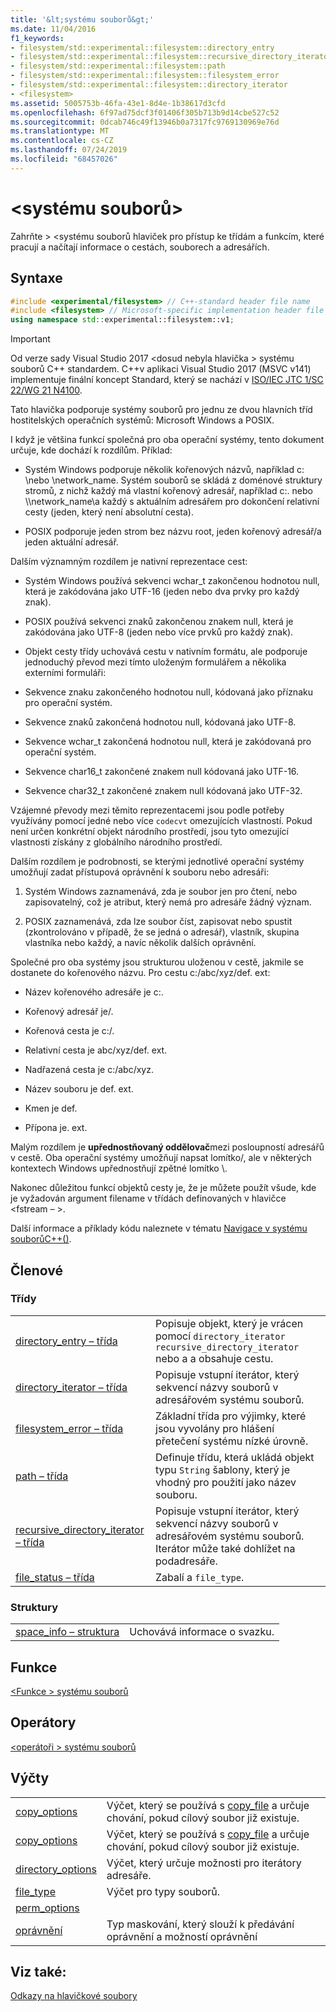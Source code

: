 ```yaml
---
title: '&lt;systému souborů&gt;'
ms.date: 11/04/2016
f1_keywords:
- filesystem/std::experimental::filesystem::directory_entry
- filesystem/std::experimental::filesystem::recursive_directory_iterator
- filesystem/std::experimental::filesystem::path
- filesystem/std::experimental::filesystem::filesystem_error
- filesystem/std::experimental::filesystem::directory_iterator
- <filesystem>
ms.assetid: 5005753b-46fa-43e1-8d4e-1b38617d3cfd
ms.openlocfilehash: 6f97ad75dcf3f01406f305b713b9d14cbe527c52
ms.sourcegitcommit: 0dcab746c49f13946b0a7317fc9769130969e76d
ms.translationtype: MT
ms.contentlocale: cs-CZ
ms.lasthandoff: 07/24/2019
ms.locfileid: "68457026"
---
```

# <a name="ltfilesystemgt"></a>&lt;systému souborů&gt;

Zahrňte > &lt;systému souborů hlaviček pro přístup ke třídám a funkcím, které pracují a načítají informace o cestách, souborech a adresářích.

## <a name="syntax"></a>Syntaxe

```cpp
#include <experimental/filesystem> // C++-standard header file name
#include <filesystem> // Microsoft-specific implementation header file name
using namespace std::experimental::filesystem::v1;
```

> [!IMPORTANT]
> Od verze sady Visual Studio 2017 \<dosud nebyla hlavička > systému souborů C++ standardem. C++v aplikaci Visual Studio 2017 (MSVC v141) implementuje finální koncept Standard, který se nachází v [ISO/IEC JTC 1/SC 22/WG 21 N4100](http://www.open-std.org/jtc1/sc22/wg21/docs/papers/2014/n4100.pdf).

Tato hlavička podporuje systémy souborů pro jednu ze dvou hlavních tříd hostitelských operačních systémů: Microsoft Windows a POSIX.

I když je většina funkcí společná pro oba operační systémy, tento dokument určuje, kde dochází k rozdílům. Příklad:

- Systém Windows podporuje několik kořenových názvů, například c: \\nebo \network_name. Systém souborů se skládá z doménové struktury stromů, z nichž každý má vlastní kořenový adresář, například c:\. nebo \\\network_name\\a každý s aktuálním adresářem pro dokončení relativní cesty (jeden, který není absolutní cesta).

- POSIX podporuje jeden strom bez názvu root, jeden kořenový adresář/a jeden aktuální adresář.

Dalším významným rozdílem je nativní reprezentace cest:

- Systém Windows používá sekvenci wchar_t zakončenou hodnotou null, která je zakódována jako UTF-16 (jeden nebo dva prvky pro každý znak).

- POSIX používá sekvenci znaků zakončenou znakem null, která je zakódována jako UTF-8 (jeden nebo více prvků pro každý znak).

- Objekt cesty třídy uchovává cestu v nativním formátu, ale podporuje jednoduchý převod mezi tímto uloženým formulářem a několika externími formuláři:

- Sekvence znaku zakončeného hodnotou null, kódovaná jako příznaku pro operační systém.

- Sekvence znaků zakončená hodnotou null, kódovaná jako UTF-8.

- Sekvence wchar_t zakončená hodnotou null, která je zakódovaná pro operační systém.

- Sekvence char16_t zakončené znakem null kódovaná jako UTF-16.

- Sekvence char32_t zakončené znakem null kódovaná jako UTF-32.

Vzájemné převody mezi těmito reprezentacemi jsou podle potřeby využívány pomocí jedné nebo více `codecvt` omezujících vlastností. Pokud není určen konkrétní objekt národního prostředí, jsou tyto omezující vlastnosti získány z globálního národního prostředí.

Dalším rozdílem je podrobnosti, se kterými jednotlivé operační systémy umožňují zadat přístupová oprávnění k souboru nebo adresáři:

1. Systém Windows zaznamenává, zda je soubor jen pro čtení, nebo zapisovatelný, což je atribut, který nemá pro adresáře žádný význam.

1. POSIX zaznamenává, zda lze soubor číst, zapisovat nebo spustit (zkontrolováno v případě, že se jedná o adresář), vlastník, skupina vlastníka nebo každý, a navíc několik dalších oprávnění.

Společné pro oba systémy jsou strukturou uloženou v cestě, jakmile se dostanete do kořenového názvu. Pro cestu c:/abc/xyz/def. ext:

- Název kořenového adresáře je c:.

- Kořenový adresář je/.

- Kořenová cesta je c:/.

- Relativní cesta je abc/xyz/def. ext.

- Nadřazená cesta je c:/abc/xyz.

- Název souboru je def. ext.

- Kmen je def.

- Přípona je. ext.

Malým rozdílem je **upřednostňovaný oddělovač**mezi posloupností adresářů v cestě. Oba operační systémy umožňují napsat lomítko/, ale v některých kontextech Windows upřednostňují zpětné lomítko \\.

Nakonec důležitou funkcí objektů cesty je, že je můžete použít všude, kde je vyžadován argument filename v třídách definovaných v hlavičce \<fstream – >.

Další informace a příklady kódu naleznete v tématu [Navigace v systému souborůC++()](../standard-library/file-system-navigation.md).

## <a name="members"></a>Členové

### <a name="classes"></a>Třídy

|||
|-|-|
|[directory_entry – třída](../standard-library/directory-entry-class.md)|Popisuje objekt, který je vrácen pomocí `directory_iterator` `recursive_directory_iterator` nebo a a obsahuje cestu.|
|[directory_iterator – třída](../standard-library/directory-iterator-class.md)|Popisuje vstupní iterátor, který sekvencí názvy souborů v adresářovém systému souborů.|
|[filesystem_error – třída](../standard-library/filesystem-error-class.md)|Základní třída pro výjimky, které jsou vyvolány pro hlášení přetečení systému nízké úrovně.|
|[path – třída](../standard-library/path-class.md)|Definuje třídu, která ukládá objekt typu `String` šablony, který je vhodný pro použití jako název souboru.|
|[recursive_directory_iterator – třída](../standard-library/recursive-directory-iterator-class.md)|Popisuje vstupní iterátor, který sekvencí názvy souborů v adresářovém systému souborů. Iterátor může také dohlížet na podadresáře.|
|[file_status – třída](../standard-library/file-status-class.md)|Zabalí a `file_type`.|

### <a name="structs"></a>Struktury

|||
|-|-|
|[space_info – struktura](../standard-library/space-info-structure.md)|Uchovává informace o svazku.|

## <a name="functions"></a>Funkce

[\<Funkce > systému souborů](../standard-library/filesystem-functions.md)

## <a name="operators"></a>Operátory

[\<operátoři > systému souborů](../standard-library/filesystem-operators.md)

## <a name="enumerations"></a>Výčty

|||
|-|-|
|[copy_options](../standard-library/filesystem-enumerations.md#copy_options)|Výčet, který se používá s [copy_file](../standard-library/filesystem-functions.md#copy_file) a určuje chování, pokud cílový soubor již existuje.|
|[copy_options](../standard-library/filesystem-enumerations.md#copy_options)|Výčet, který se používá s [copy_file](../standard-library/filesystem-functions.md#copy_file) a určuje chování, pokud cílový soubor již existuje.|
|[directory_options](../standard-library/filesystem-enumerations.md#directory_options)|Výčet, který určuje možnosti pro iterátory adresáře.|
|[file_type](../standard-library/filesystem-enumerations.md#file_type)|Výčet pro typy souborů.|
|[perm_options](../standard-library/filesystem-enumerations.md#perm_options)||
|[oprávnění](../standard-library/filesystem-enumerations.md#perms)|Typ maskování, který slouží k předávání oprávnění a možností oprávnění|

## <a name="see-also"></a>Viz také:

[Odkazy na hlavičkové soubory](../standard-library/cpp-standard-library-header-files.md)
